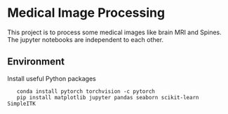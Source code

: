 # Medical Image Processing
This project is to process some medical images like brain MRI and Spines. The jupyter notebooks are independent to each other.

## Environment
Install useful Python packages
```shell
   conda install pytorch torchvision -c pytorch
   pip install matplotlib jupyter pandas seaborn scikit-learn SimpleITK
```